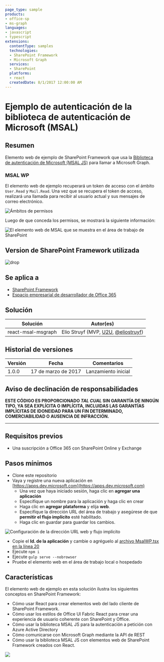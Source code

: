 ```yaml
---
page_type: sample
products:
- office-sp
- ms-graph
languages:
- javascript
- typescript
extensions:
  contentType: samples
  technologies:
  - SharePoint Framework
  - Microsoft Graph
  services:
  - SharePoint
  platforms:
  - react
  createdDate: 8/1/2017 12:00:00 AM
---
```

# Ejemplo de autenticación de la biblioteca de autenticación de Microsoft (MSAL)

## Resumen

Elemento web de ejemplo de SharePoint Framework que usa la [Biblioteca de autenticación de Microsoft (MSAL JS)](https://github.com/AzureAD/microsoft-authentication-library-for-js) para llamar a Microsoft Graph.

### MSAL WP

El elemento web de ejemplo recuperará un token de acceso con el ámbito `User.Read` y `Mail.Read`. Una vez que se recupera el token de acceso, realizará una llamada para recibir al usuario actual y sus mensajes de correo electrónico.

![Ámbitos de permisos](./assets/permission-scopes.png)

Luego de que conceda los permisos, se mostrará la siguiente información:

![El elemento web de MSAL que se muestra en el área de trabajo de SharePoint](./assets/msal-wp-output.png)

## Version de SharePoint Framework utilizada 
![drop](https://img.shields.io/badge/drop-GA-green.svg)

## Se aplica a

* [SharePoint Framework](https://learn.microsoft.com/sharepoint/dev/spfx/sharepoint-framework-overview)
* [Espacio empresarial de desarrollador de Office 365](https://learn.microsoft.com/sharepoint/dev/spfx/set-up-your-developer-tenant)

## Solución

Solución | Autor(es)
--------|---------
react-msal-msgraph|Elio Struyf (MVP, [U2U](https://www.u2u.be), [@eliostruyf](https://www.twitter.com/eliostruyf))

## Historial de versiones

Versión | Fecha | Comentarios
-------|----|--------
1.0.0 | 17 de marzo de 2017 | Lanzamiento inicial

## Aviso de declinación de responsabilidades
**ESTE CÓDIGO ES PROPORCIONADO *TAL CUAL* SIN GARANTÍA DE NINGÚN TIPO, YA SEA EXPLÍCITA O IMPLÍCITA, INCLUIDAS LAS GARANTÍAS IMPLÍCITAS DE IDONEIDAD PARA UN FIN DETERMINADO, COMERCIABILIDAD O AUSENCIA DE INFRACCIÓN.**

---

## Requisitos previos

- Una suscripción a Office 365 con SharePoint Online y Exchange

## Pasos mínimos

- Clone este repositorio
- Vaya y registre una nueva aplicación en [https://apps.dev.microsoft.com](https://apps.dev.microsoft.com)
    - Una vez que haya iniciado sesión, haga clic en **agregar una aplicación**
    - Especifique un nombre para la aplicación y haga clic en crear
    - Haga clic en **agregar plataforma** y elija **web**.
    - Especifique la dirección URL del área de trabajo y asegúrese de que **permitir el flujo implícito** esté habilitado.
    - Haga clic en guardar para guardar los cambios.

![Configuración de la dirección URL web y flujo implícito](./assets/redirect-url.png)

- Copie el **Id. de la aplicación** y cambie o agréguelo al [archivo MsalWP.tsx en la línea 20](./src/webparts/msalWp/components/MsalWp.tsx#20)
- Ejecute `npm i`
- Ejecute `gulp serve --nobrowser`
- Pruebe el elemento web en el área de trabajo local o hospedado

## Características

El elemento web de ejemplo en esta solución ilustra los siguientes conceptos en SharePoint Framework:

- Cómo usar React para crear elementos web del lado cliente de SharePoint Framework.
- Cómo usar los estilos de Office UI Fabric React para crear una experiencia de usuario coherente con SharePoint y Office.
- Cómo usar la biblioteca MSAL JS para la autenticación a petición con Azure Active Directory
- Cómo comunicarse con Microsoft Graph mediante la API de REST
- Cómo usar la biblioteca MSAL JS con elementos web de SharePoint Framework creados con React.

![](https://pnptelemetry.azurewebsites.net/sp-dev-fx-webparts/samples/react-msal-msgraph)
